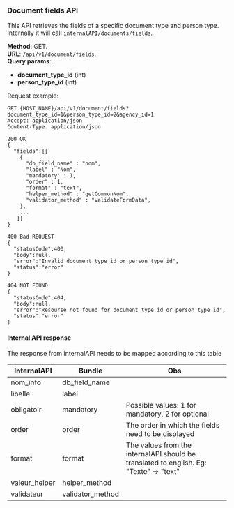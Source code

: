 ### Document fields API
This API retrieves the fields of a specific document type and person type. 
Internally it will call `internalAPI/documents/fields`. 

__Method__: GET.  
__URL__: `/api/v1/document/fields`.  
__Query params__:
- __document_type_id__ (int) 
- __person_type_id__ (int)   

Request example:

```http request
GET {HOST_NAME}/api/v1/document/fields?document_type_id=1&person_type_id=2&agency_id=1
Accept: application/json 
Content-Type: application/json 

200 OK
{
  "fields":{[
    { 
      "db_field_name" : "nom",
      "label" : "Nom",
      "mandatory' : 1,
      "order" : 1,
      "format" : "text",
      "helper_method" : "getCommonNom",
      "validator_method" : "validateFormData",
    },
    ...
   ]}
}

400 Bad REQUEST
{
  "statusCode":400,
  "body":null,
  "error":"Invalid document type id or person type id",
  "status":"error"
}

404 NOT FOUND
{
  "statusCode":404,
  "body":null,
  "error":"Resourse not found for document type id or person type id",
  "status":"error"
}
```
#### Internal API response
The response from internalAPI needs to be mapped according to this table

| InternalAPI  | Bundle | Obs |
| ------------- | ------------- | ------------- |
| nom_info  | db_field_name  |  |
| libelle  | label  |  |
| obligatoir  | mandatory  | Possible values: 1 for mandatory, 2 for optional |
| order  | order  | The order in which the fields need to be displayed |
| format  | format  | The values from the internalAPI should be translated to english. Eg: "Texte" -> "text"  |
| valeur_helper  | helper_method  |  |
| validateur  | validator_method  |  |
